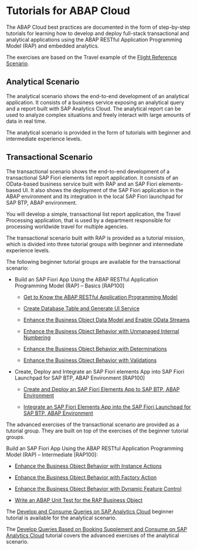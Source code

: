<!-- loiofd87aaa1e41d4849b698697c76692e31 -->

# Tutorials for ABAP Cloud

The ABAP Cloud best practices are documented in the form of step-by-step tutorials for learning how to develop and deploy full-stack transactional and analytical applications using the ABAP RESTful Application Programming Model \(RAP\) and embedded analytics.

The exercises are based on the Travel example of the [Flight Reference Scenario](https://github.com/SAP-samples/abap-platform-refscen-flight).



<a name="loiofd87aaa1e41d4849b698697c76692e31__section_xll_gb2_gzb"/>

## Analytical Scenario

The analytical scenario shows the end-to-end development of an analytical application. It consists of a business service exposing an analytical query and a report built with SAP Analytics Cloud. The analytical report can be used to analyze complex situations and freely interact with large amounts of data in real time.

The analytical scenario is provided in the form of tutorials with beginner and intermediate experience levels.



<a name="loiofd87aaa1e41d4849b698697c76692e31__section_oxt_yvb_gzb"/>

## Transactional Scenario

The transactional scenario shows the end-to-end development of a transactional SAP Fiori elements list report application. It consists of an OData-based business service built with RAP and an SAP Fiori elements-based UI. It also shows the deployment of the SAP Fiori application in the ABAP environment and its integration in the local SAP Fiori launchpad for SAP BTP, ABAP environment.

You will develop a simple, transactional list report application, the Travel Processing application, that is used by a department responsible for processing worldwide travel for multiple agencies.

The transactional scenario built with RAP is provided as a tutorial mission, which is divided into three tutorial groups with beginner and intermediate experience levels.

The following beginner tutorial groups are available for the transactional scenario:

-   Build an SAP Fiori App Using the ABAP RESTful Application Programming Model \(RAP\) – Basics \[RAP100\]

    -   [Get to Know the ABAP RESTful Application Programming Model](https://developers.sap.com/tutorials/abap-environment-restful-programming-model.html) 

    -   [Create Database Table and Generate UI Service](https://developers.sap.com/tutorials/abap-environment-rap100-generate-ui-service.html) 

    -   [Enhance the Business Object Data Model and Enable OData Streams](https://developers.sap.com/tutorials/abap-environment-rap100-enhance-data-model.html) 

    -   [Enhance the Business Object Behavior with Unmanaged Internal Numbering](https://developers.sap.com/tutorials/abap-environment-rap100-early-numbering.html) 

    -   [Enhance the Business Object Behavior with Determinations](https://developers.sap.com/tutorials/abap-environment-rap100-determination.html) 

    -   [Enhance the Business Object Behavior with Validations](https://developers.sap.com/tutorials/abap-environment-rap100-validation.html) 


-   Create, Deploy and Integrate an SAP Fiori elements App into SAP Fiori Launchpad for SAP BTP, ABAP Environment \[RAP100\]

    -   [Create and Deploy an SAP Fiori Elements App to SAP BTP, ABAP Environment](https://developers.sap.com/tutorials/abap-environment-deploy-fiori-elements-ui.html) 

    -   [Integrate an SAP Fiori Elements App into the SAP Fiori Launchpad for SAP BTP, ABAP Environment](https://developers.sap.com/tutorials/abap-environment-integrate-app-into-flp.html)



The advanced exercises of the transactional scenario are provided as a tutorial group. They are built on top of the exercises of the beginner tutorial groups.

Build an SAP Fiori App Using the ABAP RESTful Application Programming Model \(RAP\) – Intermediate \[RAP100\]:

-   [Enhance the Business Object Behavior with Instance Actions](https://developers.sap.com/tutorials/abap-environment-rap100-instance-action.html) 

-   [Enhance the Business Object Behavior with Factory Action](https://developers.sap.com/tutorials/abap-environment-rap100-factory-action.html) 

-   [Enhance the Business Object Behavior with Dynamic Feature Control](https://developers.sap.com/tutorials/abap-environment-rap100-dynamic-feature-control.html) 

-   [Write an ABAP Unit Test for the RAP Business Object](https://developers.sap.com/tutorials/abap-environment-rap100-unit-testing.html)


The [Develop and Consume Queries on SAP Analytics Cloud](https://developers.sap.com/tutorials/abap-environment-analytics.html) beginner tutorial is available for the analytical scenario.

The [Develop Queries Based on Booking Supplement and Consume on SAP Analytics Cloud](https://developers.sap.com/tutorials/abap-environment-booking-supplements-analytics.html) tutorial covers the advanced exercises of the analytical scenario.

